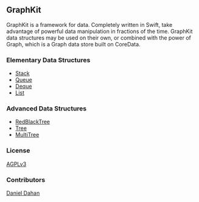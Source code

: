 ## GraphKit

GraphKit is a framework for data. Completely written in Swift, take advantage of powerful data manipulation in fractions of the time. GraphKit data structures may be used on their own, or combined with the power of Graph, which is a Graph data store built on CoreData.


### Elementary Data Structures
* [Stack](https://github.com/GraphKit/GraphKit/wiki/Stack)
* [Queue](https://github.com/GraphKit/GraphKit/wiki/Queue)
* [Deque](https://github.com/GraphKit/GraphKit/wiki/Deque)
* [List](https://github.com/GraphKit/GraphKit/wiki/List)

### Advanced Data Structures
* [RedBlackTree](https://github.com/GraphKit/GraphKit/wiki/RedBlackTree)
* [Tree](https://github.com/GraphKit/GraphKit/wiki/Tree)
* [MultiTree](https://github.com/GraphKit/GraphKit/wiki/MultiTree)

### License 
[AGPLv3](http://choosealicense.com/licenses/agpl-3.0/) 

### Contributors 
[Daniel Dahan](https://github.com/danieldahan)  

